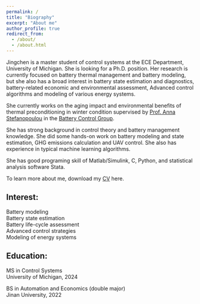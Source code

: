 ```yaml
---
permalink: /
title: "Biography"
excerpt: "About me"
author_profile: true
redirect_from: 
  - /about/
  - /about.html
---
```

Jingchen is a master student of control systems at the ECE Department, University of Michigan. She is looking for a Ph.D. position. Her research is currently focused on battery thermal management and battery modeling, but she also has a broad interest in battery state estimation and diagnostics, battery-related economic and environmental assessment, Advanced control algorithms and modeling of various energy systems.

She currently works on the aging impact and environmental benefits of thermal preconditioning in winter condition supervised by [Prof. Anna Stefanopoulou](http://www-personal.umich.edu/~annastef/) in the [Battery Control Group](https://batterycontrolgroup.engin.umich.edu/home).

She has strong background in control theory and battery management knowledge. She did some hands-on work on battery modeling and state estimation, GHG emissions calculation and UAV control. She also has experience in typical machine learning algorithms.

She has good programing skill of Matlab/Simulink, C, Python, and statistical analysis software Stata.

To learn more about me, download my [CV](https://drive.google.com/file/d/1zcS8RqZyMBWXBUMpNXx0t8gDAK3uP_8_/view?usp=sharing) here.

Interest:                                                                            
------
Battery modeling                                                                                                                                                                                                                                                                                                                                                                                                                               
Battery state estimation                                                                        
Battery life-cycle assessment                                          
Advanced control strategies                             
Modeling of energy systems                                                                                                

Education:
------
MS in Control Systems                                                                                                          
University of Michigan, 2024

BS in Automation and Economics (double major)                                                                                                                    
Jinan University, 2022
